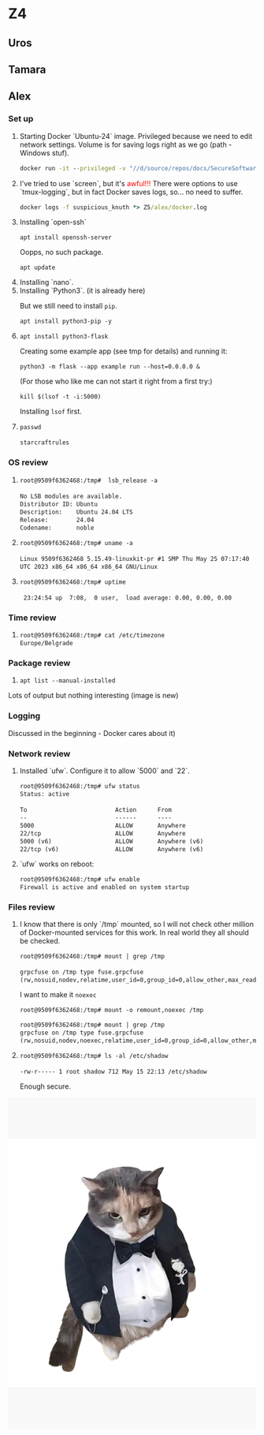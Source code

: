 # Z4

## Uros



## Tamara



## Alex

### Set up
<ol>

<li>
Starting Docker `Ubuntu-24` image.
Privileged because we need to edit network settings.
Volume is for saving logs right as we go (path - Windows stuf).

```bat
docker run -it --privileged -v "//d/source/repos/docs/SecureSoftwareDevelopment/Z5/alex/tmp_from_docker:/tmp" -p 5000:5000 -p 22:22 ubuntu:24.04
```
</li>
<li>
I've tried to use `screen`, but it's <span style="color: red;">awful!!!</span>
There were options to use `tmux-logging`, but in fact Docker saves logs, so... no need to suffer.

```bat
docker logs -f suspicious_knuth *> Z5/alex/docker.log
```
</li>

<li>
Installing `open-ssh`

```shell
apt install openssh-server
```

Oopps, no such package.

```shell
apt update
```

</li>

<li>
Installing `nano`.
</li>

<li>
Installing `Python3`. (it is already here)

But we still need to install `pip`.

```shell
apt install python3-pip -y
```
</li>

<li>

```shell
apt install python3-flask
```

Creating some example app (see tmp for details) and running it:

```shell
python3 -m flask --app example run --host=0.0.0.0 &
```

(For those who like me can not start it right from a first try:)

```shell
kill $(lsof -t -i:5000)
```

Installing `lsof` first.
</li>

<li>

```shell
passwd
```

`starcraftrules`

</li>

</ol>

### OS review

<ol>

<li>

``` 
root@9509f6362468:/tmp#  lsb_release -a

No LSB modules are available.
Distributor ID: Ubuntu
Description:    Ubuntu 24.04 LTS
Release:        24.04
Codename:       noble
```

</li>
<li>

``` 
root@9509f6362468:/tmp# uname -a

Linux 9509f6362468 5.15.49-linuxkit-pr #1 SMP Thu May 25 07:17:40 UTC 2023 x86_64 x86_64 x86_64 GNU/Linux
```

</li>
<li>

```
root@9509f6362468:/tmp# uptime

 23:24:54 up  7:08,  0 user,  load average: 0.00, 0.00, 0.00
```

</li>

</ol>

### Time review

<ol>

<li>

```
root@9509f6362468:/tmp# cat /etc/timezone 
Europe/Belgrade
```

</li>

</ol>

### Package review

1. ```apt list --manual-installed```

Lots of output but nothing interesting (image is new)

### Logging

Discussed in the beginning - Docker cares about it)

### Network review

<ol>
<li>
Installed `ufw`. Configure it to allow `5000` and `22`.

```
root@9509f6362468:/tmp# ufw status
Status: active

To                         Action      From
--                         ------      ----
5000                       ALLOW       Anywhere
22/tcp                     ALLOW       Anywhere
5000 (v6)                  ALLOW       Anywhere (v6)
22/tcp (v6)                ALLOW       Anywhere (v6)
```
</li>

<li>
`ufw` works on reboot:

```
root@9509f6362468:/tmp# ufw enable
Firewall is active and enabled on system startup
```
</li>
</ol>

### Files review

<ol>
<li>
I know that there is only `/tmp` mounted, so I will not check other million of Docker-mounted services for this work.
In real world they all should be checked.

```
root@9509f6362468:/tmp# mount | grep /tmp

grpcfuse on /tmp type fuse.grpcfuse (rw,nosuid,nodev,relatime,user_id=0,group_id=0,allow_other,max_read=1048576)
```
I want to make it `noexec`
```
root@9509f6362468:/tmp# mount -o remount,noexec /tmp
```

```
root@9509f6362468:/tmp# mount | grep /tmp
grpcfuse on /tmp type fuse.grpcfuse (rw,nosuid,nodev,noexec,relatime,user_id=0,group_id=0,allow_other,max_read=1048576)
```

</li>
<li>

```
root@9509f6362468:/tmp# ls -al /etc/shadow

-rw-r----- 1 root shadow 712 May 15 22:13 /etc/shadow
```

Enough secure.

</li>
</ol>


![Meme](alex/images/cat.jpg)

